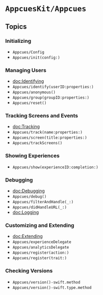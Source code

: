 # ``AppcuesKit/Appcues``

## Topics

### Initializing

- ``Appcues/Config``
- ``Appcues/init(config:)``

### Managing Users

- <doc:Identifying>
- ``Appcues/identify(userID:properties:)``
- ``Appcues/anonymous()``
- ``Appcues/group(groupID:properties:)``
- ``Appcues/reset()``

### Tracking Screens and Events

- <doc:Tracking>
- ``Appcues/track(name:properties:)``
- ``Appcues/screen(title:properties:)``
- ``Appcues/trackScreens()``

### Showing Experiences

- ``Appcues/show(experienceID:completion:)``

### Debugging

- <doc:Debugging>
- ``Appcues/debug()``
- ``Appcues/filterAndHandle(_:)``
- ``Appcues/didHandleURL(_:)``
- <doc:Logging>

### Customizing and Extending

- <doc:Extending>
- ``Appcues/experienceDelegate``
- ``Appcues/analyticsDelegate``
- ``Appcues/register(action:)``
- ``Appcues/register(trait:)``

### Checking Versions

- ``Appcues/version()-swift.method``
- ``Appcues/version()-swift.type.method`` 
